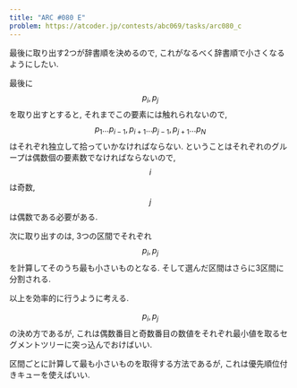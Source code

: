 ```yaml
---
title: "ARC #080 E"
problem: https://atcoder.jp/contests/abc069/tasks/arc080_c
---
```

最後に取り出す2つが辞書順を決めるので, これがなるべく辞書順で小さくなるようにしたい.

最後に $$ p_i, p_j $$ を取り出すとすると, それまでこの要素には触れられないので, $$ p_1 \dots p_{i-1}, p_{i+1} \dots p_{j-1}, p_{j+1} \dots p_N $$ はそれぞれ独立して拾っていかなければならない. ということはそれぞれのグループは偶数個の要素数でなければならないので, $$ i $$ は奇数, $$ j $$ は偶数である必要がある.

次に取り出すのは, 3つの区間でそれぞれ $$ p_i, p_j $$ を計算してそのうち最も小さいものとなる. そして選んだ区間はさらに3区間に分割される.

以上を効率的に行うように考える.

$$ p_i, p_j $$ の決め方であるが, これは偶数番目と奇数番目の数値をそれぞれ最小値を取るセグメントツリーに突っ込んでおけばいい.

区間ごとに計算して最も小さいものを取得する方法であるが, これは優先順位付きキューを使えばいい.
